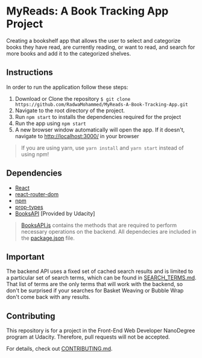 # MyReads: A Book Tracking App Project

Creating a bookshelf app that allows the user to select and categorize books they have read, are currently reading, or want to read, and search for more books and add it to the categorized shelves.

## Instructions

In order to run the application follow these steps:

1. Download or Clone the repository
`$ git clone https://github.com/RadwaMohammed/MyReads-A-Book-Tracking-App.git`
2. Navigate to the root directory of the project.
3. Run `npm start` to installs the dependencies required for the project
4. Run the app using `npm start`
5. A new browser window automatically will open the app. If it doesn't, navigate to [http://localhost:3000/](http://localhost:3000/) in your browser

> If you are using yarn, use `yarn install` and `yarn start` instead of using npm!

## Dependencies

- [React](https://reactjs.org/)
- [react-router-dom](https://www.npmjs.com/package/react-router-dom)
- [npm](https://www.npmjs.com/)
- [prop-types](https://www.npmjs.com/package/prop-types)
- [BooksAPI](src/BooksAPI.js) [Provided by Udacity]

> [BooksAPI.js](src/BooksAPI.js) contains the methods that are required to perform necessary operations on the backend.
> All dependecies are included in the [package.json](package.json) file.

## Important

The backend API uses a fixed set of cached search results and is limited to a particular set of search terms, which can be found in [SEARCH_TERMS.md](SEARCH_TERMS.md). That list of terms are the only terms that will work with the backend, so don't be surprised if your searches for Basket Weaving or Bubble Wrap don't come back with any results.

## Contributing

This repository is for a project in the Front-End Web Developer NanoDegree program at Udacity. Therefore, pull requests will not be accepted.

For details, check out [CONTRIBUTING.md](CONTRIBUTING.md).
